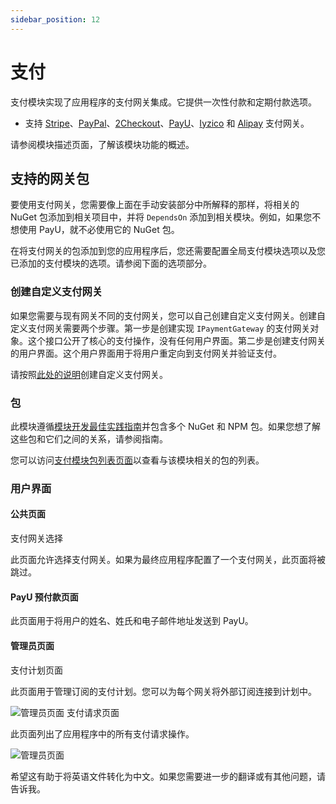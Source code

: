 ```yaml
---
sidebar_position: 12
---
```


# 支付

支付模块实现了应用程序的支付网关集成。它提供一次性付款和定期付款选项。

* 支持 [Stripe](https://stripe.com/en-in)、[PayPal](https://www.paypal.com/in/home)、[2Checkout](https://www.2checkout.com/)、[PayU](https://corporate.payu.com/)、[Iyzico](https://www.iyzico.com/en) 和 [Alipay](https://global.alipay.com/platform/site/ihome) 支付网关。

请参阅模块描述页面，了解该模块功能的概述。

支持的网关包
--------------------------

要使用支付网关，您需要像上面在手动安装部分中所解释的那样，将相关的 NuGet 包添加到相关项目中，并将 `DependsOn` 添加到相关模块。例如，如果您不想使用 PayU，就不必使用它的 NuGet 包。

在将支付网关的包添加到您的应用程序后，您还需要配置全局支付模块选项以及您已添加的支付模块的选项。请参阅下面的选项部分。

### 创建自定义支付网关

如果您需要与现有网关不同的支付网关，您可以自己创建自定义支付网关。创建自定义支付网关需要两个步骤。第一步是创建实现 `IPaymentGateway` 的支付网关对象。这个接口公开了核心的支付操作，没有任何用户界面。第二步是创建支付网关的用户界面。这个用户界面用于将用户重定向到支付网关并验证支付。

请按照[此处的说明](https://docs.abp.io/en/commercial/7.0/modules/payment-custom-gateway)创建自定义支付网关。

### 包

此模块遵循[模块开发最佳实践指南](https://docs.abp.io/en/abp/latest/Best-Practices/Index)并包含多个 NuGet 和 NPM 包。如果您想了解这些包和它们之间的关系，请参阅指南。

您可以访问[支付模块包列表页面](https://abp.io/packages?moduleName=Volo.Payment)以查看与该模块相关的包的列表。

### 用户界面

#### 公共页面

支付网关选择

此页面允许选择支付网关。如果为最终应用程序配置了一个支付网关，此页面将被跳过。

#### PayU 预付款页面

此页面用于将用户的姓名、姓氏和电子邮件地址发送到 PayU。

#### 管理员页面

支付计划页面

此页面用于管理订阅的支付计划。您可以为每个网关将外部订阅连接到计划中。

![管理员页面](https://raaghustorageaccount.blob.core.windows.net/raaghu-docs/payment-plan.png)
支付请求页面

此页面列出了应用程序中的所有支付请求操作。

![管理员页面](https://raaghustorageaccount.blob.core.windows.net/raaghu-docs/payment-request.png)


希望这有助于将英语文件转化为中文。如果您需要进一步的翻译或有其他问题，请告诉我。
